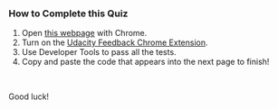 ### How to Complete this Quiz

1. Open [this webpage](http://udacity.github.io/fend/lessons/L5/problem-set/06-playing-with-line-height/index.html) with Chrome.
2. Turn on the [Udacity Feedback Chrome Extension](https://classroom.udacity.com/nanodegrees/nd001/parts/0011345403/modules/742847927175460/lessons/7323812069/concepts/73256617910923).
3. Use Developer Tools to pass all the tests.
4. Copy and paste the code that appears into the next page to finish!

<br>

Good luck!